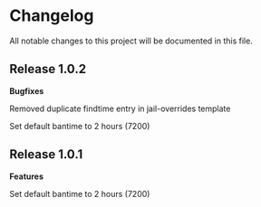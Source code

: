 # Changelog

All notable changes to this project will be documented in this file.

## Release 1.0.2

**Bugfixes**

Removed duplicate findtime entry in jail-overrides template

Set default bantime to 2 hours (7200)

## Release 1.0.1

**Features**

Set default bantime to 2 hours (7200)

